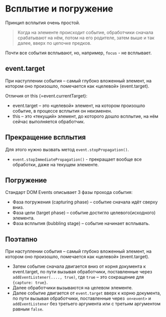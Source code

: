 # Всплытие и погружение

Принцип всплытия очень простой.

> Когда на элементе происходит событие, обработчики сначала срабатывают на нём, потом на его родителе, 
> затем выше и так далее, вверх по цепочке предков.

Почти все события всплывают, но, например, `focus` - не всплывает.

## event.target

При наступлении события – самый глубоко вложенный элемент, на котором оно произошло, 
помечается как «целевой» (event.target).

Отличия от this (=event.currentTarget):

- event.target – это «целевой» элемент, на котором произошло событие, в процессе всплытия он неизменен.
- this – это «текущий» элемент, до которого дошло всплытие, на нём сейчас выполняется обработчик.

## Прекращение всплытия

Для этого нужно вызвать метод `event.stopPropagation()`.

- `event.stopImmediatePropagation()` - прекращает вообще все обработки, даже на текущем элементе.

## Погружение

Стандарт DOM Events описывает 3 фазы прохода события:

- Фаза погружения (capturing phase) – событие сначала идёт сверху вниз.
- Фаза цели (target phase) – событие достигло целевого(исходного) элемента.
- Фаза всплытия (bubbling stage) – событие начинает всплывать.

## Поэтапно

При наступлении события – самый глубоко вложенный элемент, на котором оно произошло, помечается как «целевой» (event.target).

- Затем событие сначала двигается вниз от корня документа к event.target, 
  по пути вызывая обработчики, поставленные через `addEventListener(...., true)`, где `true` – это сокращение для `{capture: true}`.
- Далее обработчики вызываются на целевом элементе.
- Далее событие двигается от `event.target` вверх к корню документа, по пути 
  вызывая обработчики, поставленные через` on<event>` и `addEventListener` без третьего аргумента или с 
  третьим аргументом равным `false`.
